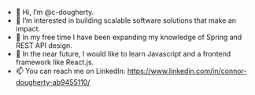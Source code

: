 - 👋 Hi, I’m @c-dougherty.
- 👀 I’m interested in building scalable software solutions that make an impact.
- 🌱 In my free time I have been expanding my knowledge of Spring and REST API design.
- 💞️ In the near future, I would like to learn Javascript and a frontend framework like React.js.
- 📫 You can reach me on LinkedIn: https://www.linkedin.com/in/connor-dougherty-ab9455110/

<!---
c-dougherty/c-dougherty is a ✨ special ✨ repository because its `README.md` (this file) appears on your GitHub profile.
You can click the Preview link to take a look at your changes.
--->

